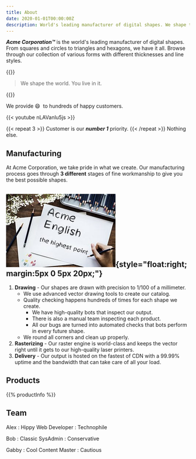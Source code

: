 ```yaml
---
title: About
date: 2020-01-01T00:00:00Z
description: World's leading manufacturer of digital shapes. We shape the world. You live in it.
---
```


<!-- # About Acme &#x1F4AC; {style="font-family:cursive"} -->

**_Acme Corporation&trade;_** is the world's leading manufacturer of digital shapes. From squares and circles to triangles and hexagons, we have it all. Browse through our collection of various forms with different thicknesses and line styles.

{{<divider>}}

> We shape the world. You live in it.

{{<divider>}}

We provide :smile: &nbsp;to hundreds of happy customers.

{{< youtube nLAVanlu5js >}}

{{< repeat 3 >}}
Customer is our **_number 1_** priority.
{{< /repeat >}}
Nothing else.

## Manufacturing

At Acme Corporation, we take pride in what we create. Our manufacturing process goes through **3 different** stages of fine workmanship to give you the best possible shapes.

<!-- unsafe -->
<!-- <img src="draw.jpg" style="float:right; margin:5px 0 0 20px;" width=300 height=200 alt="Drawing" title="Drawing"> -->

<!-- safe but style is applied to h2 container instead of img -->
## ![drawing](draw.jpg){style="float:right; margin:5px 0 5px 20px;"}

1. **Drawing** - Our shapes are drawn with precision to 1/100 of a millimeter.
   * We use advanced vector drawing tools to create our catalog.
   * Quality checking happens hundreds of times for each shape we create.
     * We have high-quality bots that inspect our output.
     * There is also a manual team inspecting each product.
     * All our bugs are turned into automated checks that bots perform in every future shape.
   * We round all corners and clean up properly.
2. **Rasterizing** - Our raster engine is world-class and keeps the vector right until it gets to our high-quality laser printers.
3. **Delivery** - Our output is hosted on the fastest of CDN with a 99.99% uptime and the bandwidth that can take care of all your load.

## Products

{{% productInfo %}}

## Team

Alex
: Hippy Web Developer
: Technophile

Bob
: Classic SysAdmin
: Conservative

Gabby
: Cool Content Master
: Cautious

